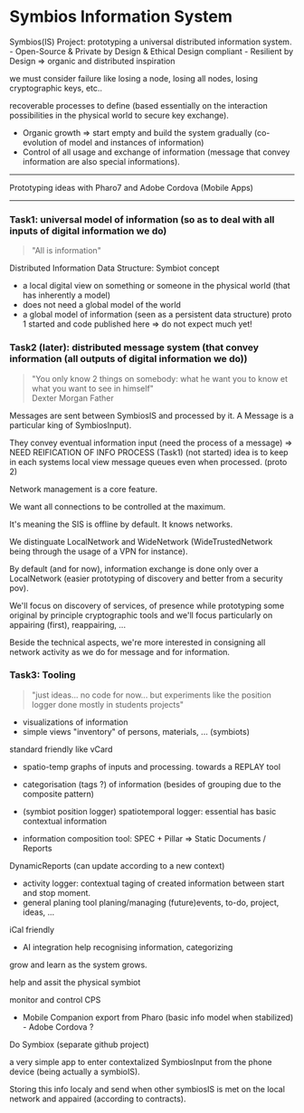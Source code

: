<h1>Symbios Information System</h1>
Symbios(IS) Project: prototyping a universal distributed information system.
- Open-Source & Private by Design & Ethical Design compliant
- Resilient by Design => organic and distributed inspiration

we must consider failure like losing a node, losing all nodes, losing cryptographic keys, etc..

recoverable processes to define (based essentially on the interaction possibilities in the physical world to secure key exchange).
- Organic growth => start empty and build the system gradually (co-evolution of model and instances of information)
- Control of all usage and exchange of information (message that convey information are also special informations).

____

Prototyping ideas with Pharo7 and Adobe Cordova (Mobile Apps)
___

<h3>Task1: universal model of information (so as to deal with all inputs of digital information we do)</h3>

<blockquote>"All is information"</blockquote>

Distributed Information Data Structure: Symbiot concept

- a local digital view on something or someone in the physical world (that has inherently a model)
- does not need a global model of the world
- a global model of information (seen as a persistent data structure)
proto 1 started and code published here => do not expect much yet!

<h3>Task2 (later): distributed message system (that convey information (all outputs of digital information we do))</h3>

<blockquote>"You only know 2 things on somebody: what he want you to know et what you want to see in himself" <br/>Dexter Morgan Father</blockquote>

Messages are sent between SymbiosIS and processed by it. A Message is a particular king of SymbiosInput).

They convey eventual information input (need the process of a message) => NEED REIFICATION OF INFO PROCESS (Task1)
(not started)
idea is to keep in each systems local view message queues even when processed. (proto 2)

Network management is a core feature.

We want all connections to be controlled at the maximum. 

It's meaning the SIS is offline by default. It knows networks. 

We distinguate LocalNetwork and WideNetwork (WideTrustedNetwork being through the usage of a VPN for instance).

By default (and for now), information exchange is done only over a LocalNetwork (easier prototyping of discovery and better from a security pov). 

We'll focus on discovery of services, of presence while prototyping some original by principle cryptographic tools and we'll focus particularly on appairing (first), reappairing, ...

Beside the technical aspects, we're more interested in consigning all network activity as we do for message and for information.

<h3>Task3: Tooling</h3>
<blockquote>"just ideas... no code for now... but experiments like the position logger done mostly in students projects" </blockquote>

- visualizations of information
- simple views
"inventory" of persons, materials, ... (symbiots)

standard friendly like vCard
- spatio-temp graphs of inputs and processing. towards a REPLAY tool

- categorisation (tags ?) of information (besides of grouping due to the composite pattern)

- (symbiot position logger) spatiotemporal logger: essential has basic contextual information

- information composition tool: 
SPEC + Pillar => Static Documents / Reports

DynamicReports (can update according to a new context) 

- activity logger: contextual taging of created information between start and stop moment.
- general planing tool
planing/managing (future)events, to-do, project, ideas, ...

iCal friendly

- AI integration
help recognising information, categorizing

grow and learn as the system grows.

help and assit the physical symbiot

monitor and control CPS

- Mobile Companion
export from Pharo (basic info model when stabilized) - Adobe Cordova ?

Do Symbiox (separate github project)

a very simple app to enter contextalized SymbiosInput from the phone device (being actually a symbioIS). 

Storing this info localy and send when other symbiosIS is met on the local network and appaired (according to contracts).

 





